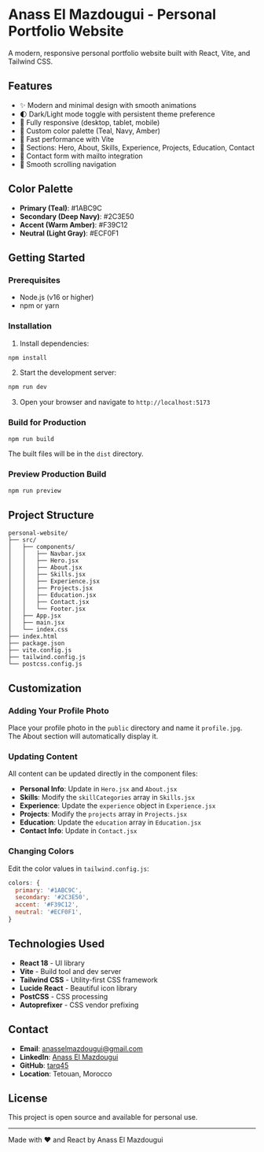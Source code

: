 # Anass El Mazdougui - Personal Portfolio Website

A modern, responsive personal portfolio website built with React, Vite, and Tailwind CSS.

## Features

- ✨ Modern and minimal design with smooth animations
- 🌓 Dark/Light mode toggle with persistent theme preference
- 📱 Fully responsive (desktop, tablet, mobile)
- 🎨 Custom color palette (Teal, Navy, Amber)
- 🚀 Fast performance with Vite
- 💼 Sections: Hero, About, Skills, Experience, Projects, Education, Contact
- 📧 Contact form with mailto integration
- 🎯 Smooth scrolling navigation

## Color Palette

- **Primary (Teal)**: #1ABC9C
- **Secondary (Deep Navy)**: #2C3E50
- **Accent (Warm Amber)**: #F39C12
- **Neutral (Light Gray)**: #ECF0F1

## Getting Started

### Prerequisites

- Node.js (v16 or higher)
- npm or yarn

### Installation

1. Install dependencies:
```bash
npm install
```

2. Start the development server:
```bash
npm run dev
```

3. Open your browser and navigate to `http://localhost:5173`

### Build for Production

```bash
npm run build
```

The built files will be in the `dist` directory.

### Preview Production Build

```bash
npm run preview
```

## Project Structure

```
personal-website/
├── src/
│   ├── components/
│   │   ├── Navbar.jsx
│   │   ├── Hero.jsx
│   │   ├── About.jsx
│   │   ├── Skills.jsx
│   │   ├── Experience.jsx
│   │   ├── Projects.jsx
│   │   ├── Education.jsx
│   │   ├── Contact.jsx
│   │   └── Footer.jsx
│   ├── App.jsx
│   ├── main.jsx
│   └── index.css
├── index.html
├── package.json
├── vite.config.js
├── tailwind.config.js
└── postcss.config.js
```

## Customization

### Adding Your Profile Photo

Place your profile photo in the `public` directory and name it `profile.jpg`. The About section will automatically display it.

### Updating Content

All content can be updated directly in the component files:

- **Personal Info**: Update in `Hero.jsx` and `About.jsx`
- **Skills**: Modify the `skillCategories` array in `Skills.jsx`
- **Experience**: Update the `experience` object in `Experience.jsx`
- **Projects**: Modify the `projects` array in `Projects.jsx`
- **Education**: Update the `education` array in `Education.jsx`
- **Contact Info**: Update in `Contact.jsx`

### Changing Colors

Edit the color values in `tailwind.config.js`:

```javascript
colors: {
  primary: '#1ABC9C',
  secondary: '#2C3E50',
  accent: '#F39C12',
  neutral: '#ECF0F1',
}
```

## Technologies Used

- **React 18** - UI library
- **Vite** - Build tool and dev server
- **Tailwind CSS** - Utility-first CSS framework
- **Lucide React** - Beautiful icon library
- **PostCSS** - CSS processing
- **Autoprefixer** - CSS vendor prefixing

## Contact

- **Email**: anasselmazdougui@gmail.com
- **LinkedIn**: [Anass El Mazdougui](https://linkedin.com/in/anass-el-mazdougui)
- **GitHub**: [tarq45](https://github.com/tarq45)
- **Location**: Tetouan, Morocco

## License

This project is open source and available for personal use.

---

Made with ❤️ and React by Anass El Mazdougui
